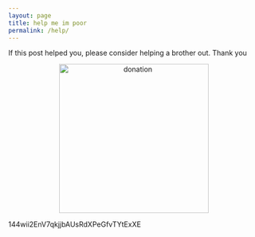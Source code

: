 ```yaml
---
layout: page
title: help me im poor
permalink: /help/
---
```


If this post helped you, please consider helping a brother out. Thank you
  
  

<p align="center">
  <img src="https://github.com/apples0/blog/raw/master/donation.png" alt="donation" width="300"/>
</p>

144wii2EnV7qkjjbAUsRdXPeGfvTYtExXE